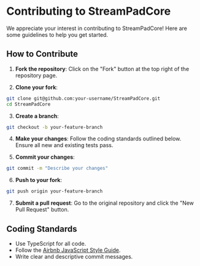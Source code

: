 # Contributing to StreamPadCore

We appreciate your interest in contributing to StreamPadCore! Here are some guidelines to help you get started.

## How to Contribute

1. **Fork the repository**: Click on the "Fork" button at the top right of the repository page.

2. **Clone your fork**:

```bash
git clone git@github.com:your-username/StreamPadCore.git
cd StreamPadCore
```

3. **Create a branch**:

```bash
git checkout -b your-feature-branch
```

4. **Make your changes**:
   Follow the coding standards outlined below.
   Ensure all new and existing tests pass.

5. **Commit your changes**:

```bash
git commit -m "Describe your changes"
```

6. **Push to your fork**:

```bash
git push origin your-feature-branch
```

7. **Submit a pull request**:
   Go to the original repository and click the "New Pull Request" button.

## Coding Standards

- Use TypeScript for all code.
- Follow the [Airbnb JavaScript Style Guide](https://github.com/airbnb/javascript).
- Write clear and descriptive commit messages.
